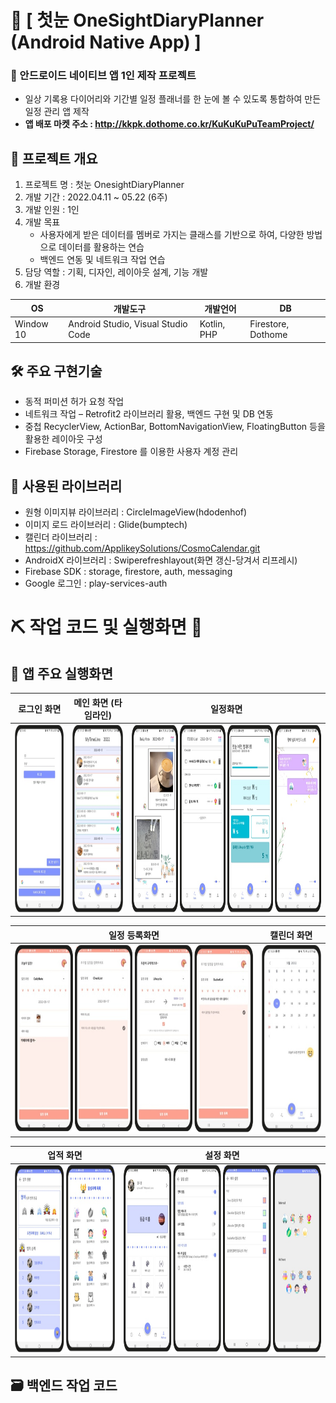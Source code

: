 # 📅 [ 첫눈 OneSightDiaryPlanner (Android Native App) ] 
### 🎯 안드로이드 네이티브 앱 1인 제작 프로젝트<br>
* 일상 기록용 다이어리와 기간별 일정 플래너를 한 눈에 볼 수 있도록 통합하여 만든 일정 관리 앱 제작
* <strong>앱 배포 마켓 주소 : http://kkpk.dothome.co.kr/KuKuKuPuTeamProject/ </strong>

## 📝 <strong>프로젝트 개요</strong>
1. 프로젝트 명 : 첫눈 OnesightDiaryPlanner
2. 개발 기간 : 2022.04.11 ~ 05.22 (6주)
3. 개발 인원 : 1인
4. 개발 목표
   * 사용자에게 받은 데이터를 멤버로 가지는 클래스를 기반으로 하여, 다양한 방법으로 데이터를 활용하는 연습
   * 백엔드 연동 및 네트워크 작업 연습
6. 담당 역할 : 기획, 디자인, 레이아웃 설계, 기능 개발
7. 개발 환경

|OS|개발도구|개발언어|DB|
|------|---|---|--|
|Window 10|Android Studio, Visual Studio Code|Kotlin, PHP|Firestore, Dothome

## 🛠 <strong>주요 구현기술</strong>
* 동적 퍼미션 허가 요청 작업
* 네트워크 작업 – Retrofit2 라이브러리 활용, 백엔드 구현 및 DB 연동
* 중첩 RecyclerView, ActionBar, BottomNavigationView, FloatingButton 등을 활용한 레이아웃 구성
* Firebase Storage, Firestore 를 이용한 사용자 계정 관리

## 📌 사용된 라이브러리
* 원형 이미지뷰 라이브러리 : CircleImageView(hdodenhof)
* 이미지 로드 라이브러리 : Glide(bumptech)
* 캘린더 라이브러리 : https://github.com/ApplikeySolutions/CosmoCalendar.git
* AndroidX 라이브러리 : Swiperefreshlayout(화면 갱신-당겨서 리프레시)
* Firebase SDK : storage, firestore, auth, messaging
* Google 로그인 : play-services-auth

# ⛏ <strong>작업 코드 및 실행화면 🔨</strong>

## 📱  <strong>앱 주요 실행화면</strong>
|로그인 화면|메인 화면 (타임라인)|일정화면|
|---|---|---|
|<img src="./app/src/main/readme_02.png" height="300px">|<img src="./app/src/main/readme_01.png" height="300px">|<img src="./app/src/main/readme_04.png" height="300px">|

|일정 등록화면|캘린더 화면|
|---|---|
|<img src="./app/src/main/readme_06.png" height="300px">|<img src="./app/src/main/readme_03.png" height="300px">|

|업적 화면|설정 화면|
|---|---|
|<img src="./app/src/main/readme_05.png" height="300px">|<img src="./app/src/main/readme_07.png" height="300px">|

## 🗃  <strong>백엔드 작업 코드</strong>

